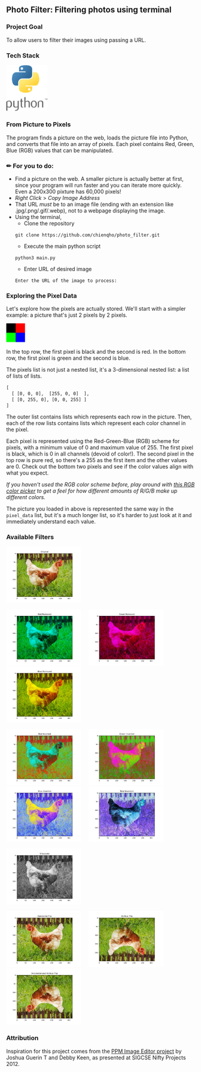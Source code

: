 ## Photo Filter: Filtering photos using terminal
### Project Goal 
To allow users to filter their images using passing a URL.

### Tech Stack
<p float='left'>
  <img src='/examples/logo_python.png' width='110' />
</p>

### From Picture to Pixels
The program finds a picture on the web, loads the picture file into Python, and converts that file into an array of pixels. Each pixel contains Red, Green, Blue (RGB) values that can be manipulated.

### ✏︎ For you to do:
* Find a picture on the web. A smaller picture is actually better at first, since your program will run faster and you can iterate more quickly. Even a 200x300 pixture has 60,000 pixels!
* *Right Click*  > *Copy Image Address*
* That URL _must_ be to an image file (ending with an extension like .jpg/.png/.gif/.webp), not to a webpage displaying the image.
* Using the terminal, 
  * Clone the repository
  ```
  git clone https://github.com/chienqho/photo_filter.git
  ```
  * Execute the main python script
  ```
  python3 main.py 
  ```
  * Enter URL of desired image
  ```
  Enter the URL of the image to process:
  ```

### Exploring the Pixel Data
Let's explore how the pixels are actually stored. We'll start with a simpler example: a picture that's just 2 pixels by 2 pixels.
<p float='left'>
  <img src='/examples/rgbsquare.png' width='50' />
</p>

In the top row, the first pixel is black and the second is red. In the bottom row, the first pixel is green and the second is blue.

The pixels list is not just a nested list, it's a 3-dimensional nested list: a list of lists of lists.

```
[
  [ [0, 0, 0],  [255, 0, 0]  ],
  [ [0, 255, 0], [0, 0, 255] ]
]
```

The outer list contains lists which represents each row in the picture. Then, each of the row lists contains lists which represent each color channel in the pixel. 

Each pixel is represented using the  Red-Green-Blue (RGB) scheme for pixels, with a minimum value of 0 and maximum value of 255. The first pixel is black, which is 0 in all channels (devoid of color!). The second pixel in the top row is pure red, so there's a 255 as the first item and the other values are 0. Check out the bottom two pixels and see if the color values align with what you expect.

_If you haven't used the RGB color scheme before, play around with [this RGB color picker](https://www.rapidtables.com/web/color/RGB_Color.html) to get a feel for how different amounts of R/G/B make up different colors._

The picture you loaded in above is represented the same way in the `pixel_data` list, but it's a much longer list, so it's harder to just look at it and immediately understand each value. 

### Available Filters 
<p float='left'>
  <img src='/examples/chicken_original.png' width='200' />
</p>

<p float='left'>
  <img src='/examples/chicken_red_removed.png' width='200' />&nbsp;&nbsp;&nbsp;&nbsp;
  <img src='/examples/chicken_green_removed.png' width='200' />&nbsp;&nbsp;&nbsp;&nbsp; 
  <img src='/examples/chicken_blue_removed.png' width='200' />
</p>

<p float='left'>
  <img src='/examples/chicken_red_inverted.png' width='200' />&nbsp;&nbsp;&nbsp;&nbsp;
  <img src='/examples/chicken_green_inverted.png' width='200' />&nbsp;&nbsp;&nbsp;&nbsp; 
  <img src='/examples/chicken_blue_inverted.png' width='200' />&nbsp;&nbsp;&nbsp;&nbsp; 
  <img src='/examples/chicken_total_inversion.png' width='200' />
</p>

<p float='left'>
  <img src='/examples/chicken_grayscale.png' width='200' />
</p>

<p float='left'>
  <img src='/examples/chicken_horizontal_flip.png' width='200' />&nbsp;&nbsp;&nbsp;&nbsp;
  <img src='/examples/chicken_vertical_flip.png' width='200' />&nbsp;&nbsp;&nbsp;&nbsp; 
  <img src='/examples/chicken_horizontal_and_vertical_flip.png' width='200' />
</p>

### Attribution

Inspiration for this project comes from the [PPM Image Editor project](http://nifty.stanford.edu/2012/guerin-image-editor/) by Joshua Guerin T and Debby Keen, as presented at SIGCSE Nifty Projects 2012.